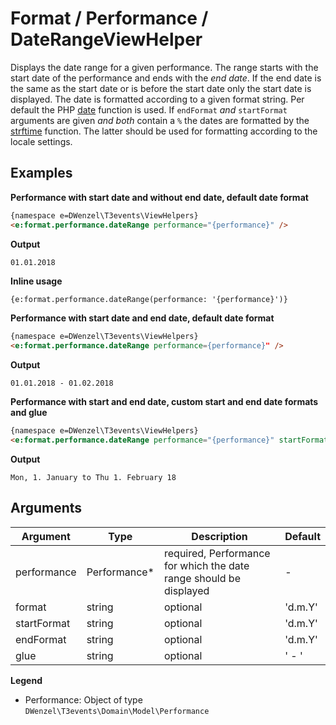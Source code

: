 Format / Performance / DateRangeViewHelper
==========================

Displays the date range for a given performance. The range starts with the start date of the performance and ends with the
*end date*. If the end date is the same as the start date or is before the start date only the start date is displayed.
The date is formatted according to a given format string. Per default the PHP [date](http://php.net/manual/de/function.date.php) function is used.
If `endFormat` *and* `startFormat` arguments are given *and both* contain a `%` the dates are formatted by the 
[strftime](http://php.net/manual/en/function.strftime.php) function. The latter should be used for formatting according 
to the locale settings.
          
## Examples

**Performance with start date and without end date, default date format**
```html
{namespace e=DWenzel\T3events\ViewHelpers}
<e:format.performance.dateRange performance="{performance}" />
```
**Output**
```
01.01.2018
```


**Inline usage**
```html
{e:format.performance.dateRange(performance: '{performance}')}
```

**Performance with start date and end date, default date format**
```html
{namespace e=DWenzel\T3events\ViewHelpers}
<e:format.performance.dateRange performance={performance}" />
```
**Output**
```
01.01.2018 - 01.02.2018
```
**Performance with start and end date, custom start and end date formats and glue**
```html
{namespace e=DWenzel\T3events\ViewHelpers}
<e:format.performance.dateRange performance="{performance}" startFormat="%a, %e. %B" glue=" to " endFormat="%a, %e. %B %y"/>
```
**Output**
```
Mon, 1. January to Thu 1. February 18
```
## Arguments

| Argument      | Type   | Description                       | Default |
| ------------- | -------| --------------------------------- | ------- |
| performance         | Performance*  | required, Performance for which the date range should be displayed |    -    |
| format        | string | optional                          | 'd.m.Y'       |
| startFormat   | string | optional                          | 'd.m.Y'       |
| endFormat     | string | optional                          | 'd.m.Y'       |
| glue          | string | optional                          | ' - '         |

**Legend**
* Performance: Object of type `DWenzel\T3events\Domain\Model\Performance`
